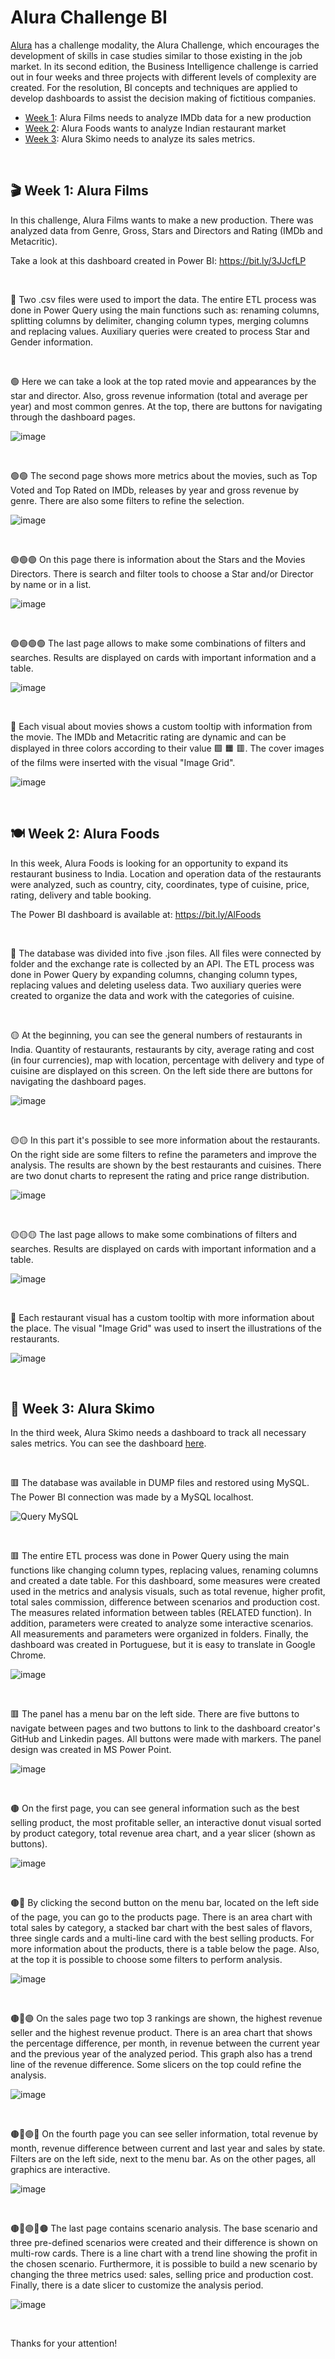 # Alura Challenge BI

[Alura](https://www.alura.com.br/) has a challenge modality, the Alura Challenge, which encourages the development of skills in case studies similar to those existing in the job market. In its second edition, the Business Intelligence challenge is carried out in four weeks and three projects with different levels of complexity are created. For the resolution, BI concepts and techniques are applied to develop dashboards to assist the decision making of fictitious companies.

- [Week 1](https://github.com/marcelohansen/Alura-Challenge-BI#clapper-week-1-alura-films): Alura Films needs to analyze IMDb data for a new production
- [Week 2](https://github.com/marcelohansen/Alura-Challenge-BI/#plate_with_cutlery-week-2-alura-foods): Alura Foods wants to analyze Indian restaurant market
- [Week 3](https://github.com/marcelohansen/Alura-Challenge-BI/#icecream-week-3-alura-skimo): Alura Skimo needs to analyze its sales metrics.

&nbsp;
&nbsp;
   
## 🎬 Week 1: Alura Films

In this challenge, Alura Films wants to make a new production. There was analyzed data from Genre, Gross, Stars and Directors and Rating (IMDb and Metacritic).

Take a look at this dashboard created in Power BI: https://bit.ly/3JJcfLP

&nbsp;
&nbsp;
&nbsp;

🔶 Two .csv files were used to import the data. The entire ETL process was done in Power Query using the main functions such as: renaming columns, splitting columns by delimiter, changing column types, merging columns and replacing values. Auxiliary queries were created to process Star and Gender information.

&nbsp;
&nbsp;
&nbsp;
&nbsp;

🟢 Here we can take a look at the top rated movie and appearances by the star and director. Also, gross revenue information (total and average per year) and most common genres. At the top, there are buttons for navigating through the dashboard pages.


![image](https://user-images.githubusercontent.com/98857817/156354623-38ead1e4-1bd8-432c-8cd0-b18b0624be57.png)

&nbsp;
&nbsp;
&nbsp;
&nbsp;

🟢🟢 The second page shows more metrics about the movies, such as Top Voted and Top Rated on IMDb, releases by year and gross revenue by genre. There are also some filters to refine the selection.

![image](https://user-images.githubusercontent.com/98857817/156372678-fda7b2f8-b5d7-4748-9c1f-7dd87c6bad65.png)

&nbsp;
&nbsp;
&nbsp;
&nbsp;

🟢🟢🟢 On this page there is information about the Stars and the Movies Directors. There is search and filter tools to choose a Star and/or Director by name or in a list.

![image](https://user-images.githubusercontent.com/98857817/156376444-ee444ac7-7291-43ba-bf88-23e9189fc7f5.png)

&nbsp;
&nbsp;
&nbsp;
&nbsp;

🟢🟢🟢🟢 The last page allows to make some combinations of filters and searches. Results are displayed on cards with important information and a table.

![image](https://user-images.githubusercontent.com/98857817/156377654-63a666a6-39e4-49b8-bc96-8361a975a262.png)

&nbsp;
&nbsp;
&nbsp;
&nbsp;

🔶 Each visual about movies shows a custom tooltip with information from the movie. The IMDb and Metacritic rating are dynamic and can be displayed in three colors according to their value 🟩 🟧 🟥. The cover images of the films were inserted with the visual "Image Grid".

![image](https://user-images.githubusercontent.com/98857817/156380188-ee46debf-d033-41ef-bc33-e8e81d1c1bbe.png)

&nbsp;
&nbsp;
&nbsp;
&nbsp;

## 🍽️ Week 2: Alura Foods

In this week, Alura Foods is looking for an opportunity to expand its restaurant business to India. Location and operation data of the restaurants were analyzed, such as country, city, coordinates, type of cuisine, price, rating, delivery and table booking.

The Power BI dashboard is available at: https://bit.ly/AlFoods

&nbsp;
&nbsp;
&nbsp;

🔷 The database was divided into five .json files. All files were connected by folder and the exchange rate is collected by an API. The ETL process was done in Power Query by expanding columns, changing column types, replacing values and deleting useless data. Two auxiliary queries were created to organize the data and work with the categories of cuisine.

&nbsp;
&nbsp;
&nbsp;
&nbsp;

🟡 At the beginning, you can see the general numbers of restaurants in India. Quantity of restaurants, restaurants by city, average rating and cost (in four currencies), map with location, percentage with delivery and type of cuisine are displayed on this screen. On the left side there are buttons for navigating the dashboard pages.

![image](https://user-images.githubusercontent.com/98857817/156609939-711cdf2c-857c-46a7-9e7e-440727f8236d.png)


&nbsp;
&nbsp;
&nbsp;
&nbsp;

🟡🟡 In this part it's possible to see more information about the restaurants. On the right side are some filters to refine the parameters and improve the analysis. The results are shown by the best restaurants and cuisines. There are two donut charts to represent the rating and price range distribution.

![image](https://user-images.githubusercontent.com/98857817/156610020-82cab32f-dab3-491a-8b60-8b79b13c6538.png)


&nbsp;
&nbsp;
&nbsp;
&nbsp;

🟡🟡🟡 The last page allows to make some combinations of filters and searches. Results are displayed on cards with important information and a table.

![image](https://user-images.githubusercontent.com/98857817/156610369-95d647ba-851b-4198-8e5b-0b5b7e9598ee.png)


&nbsp;
&nbsp;
&nbsp;
&nbsp;

🔷 Each restaurant visual has a custom tooltip with more information about the place. The visual "Image Grid" was used to insert the illustrations of the restaurants.

![image](https://user-images.githubusercontent.com/98857817/156641736-95f510b2-54e1-45fd-be3f-1ff3eaf0abfc.png)

&nbsp;
&nbsp;
&nbsp;
&nbsp;

## 🍦 Week 3: Alura Skimo

In the third week, Alura Skimo needs a dashboard to track all necessary sales metrics. You can see the dashboard [here](https://bit.ly/AluraSkimo).

&nbsp;
&nbsp;

:red_square: The database was available in DUMP files and restored using MySQL. The Power BI connection was made by a MySQL localhost.

![Query MySQL](https://user-images.githubusercontent.com/98857817/158450173-682af09d-8c2f-4b26-8245-17a283638ac4.PNG)


&nbsp;
&nbsp;
&nbsp;
&nbsp;

:red_square: The entire ETL process was done in Power Query using the main functions like changing column types, replacing values, renaming columns and created a date table. For this dashboard, some measures were created used in the metrics and analysis visuals, such as total revenue, higher profit, total sales commission, difference between scenarios and production cost. The measures related information between tables (RELATED function). In addition, parameters were created to analyze some interactive scenarios. All measurements and parameters were organized in folders. Finally, the dashboard was created in Portuguese, but it is easy to translate in Google Chrome.

![image](https://user-images.githubusercontent.com/98857817/158431498-5ca63707-59d2-455d-87d9-eebb4dbe1ad8.png)


&nbsp;
&nbsp;
&nbsp;
&nbsp;

:red_square: The panel has a menu bar on the left side. There are five buttons to navigate between pages and two buttons to link to the dashboard creator's GitHub and Linkedin pages. All buttons were made with markers. The panel design was created in MS Power Point.

![image](https://user-images.githubusercontent.com/98857817/158444974-04931991-48a4-46eb-a99b-76eab96103dc.png)

&nbsp;
&nbsp;
&nbsp;
&nbsp;

:brown_circle: On the first page, you can see general information such as the best selling product, the most profitable seller, an interactive donut visual sorted by product category, total revenue area chart, and a year slicer (shown as buttons).

![image](https://user-images.githubusercontent.com/98857817/158433333-6f1150b9-016e-4edc-bef5-09614560fec8.png)

&nbsp;
&nbsp;
&nbsp;
&nbsp;

:brown_circle::red_circle: By clicking the second button on the menu bar, located on the left side of the page, you can go to the products page. There is an area chart with total sales by category, a stacked bar chart with the best sales of flavors, three single cards and a multi-line card with the best selling products. For more information about the products, there is a table below the page. Also, at the top it is possible to choose some filters to perform analysis.

![image](https://user-images.githubusercontent.com/98857817/158436067-7978dd33-88f4-46c4-9186-af05c24427d5.png)

&nbsp;
&nbsp;
&nbsp;
&nbsp;

:brown_circle::red_circle::purple_circle: On the sales page two top 3 rankings are shown, the highest revenue seller and the highest revenue product. There is an area chart that shows the percentage difference, per month, in revenue between the current year and the previous year of the analyzed period. This graph also has a trend line of the revenue difference. Some slicers on the top could refine the analysis.

![image](https://user-images.githubusercontent.com/98857817/158437679-3ae3f4dd-4755-4b29-a061-e806a80e1811.png)

&nbsp;
&nbsp;
&nbsp;
&nbsp;

:brown_circle::red_circle::purple_circle::red_circle: On the fourth page you can see seller information, total revenue by month, revenue difference between current and last year and sales by state. Filters are on the left side, next to the menu bar. As on the other pages, all graphics are interactive.

![image](https://user-images.githubusercontent.com/98857817/158441266-e4394c98-bfda-4f44-9c74-69ac187d364c.png)

&nbsp;
&nbsp;
&nbsp;
&nbsp;

:brown_circle::red_circle::purple_circle::red_circle::brown_circle: The last page contains scenario analysis. The base scenario and three pre-defined scenarios were created and their difference is shown on multi-row cards. There is a line chart with a trend line showing the profit in the chosen scenario. Furthermore, it is possible to build a new scenario by changing the three metrics used: sales, selling price and production cost. Finally, there is a date slicer to customize the analysis period.

![image](https://user-images.githubusercontent.com/98857817/158447780-d8d34ac7-0dbf-4dbc-b5d9-73ddb17e70fc.png)

&nbsp;
&nbsp;
&nbsp;

Thanks for your attention!
